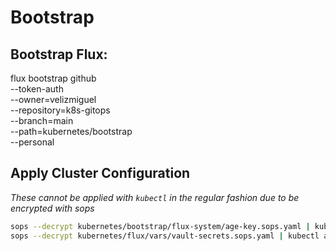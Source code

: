 # Bootstrap


## Bootstrap Flux:

flux bootstrap github \
  --token-auth \
  --owner=velizmiguel \
  --repository=k8s-gitops \
  --branch=main \
  --path=kubernetes/bootstrap \
  --personal


## Apply Cluster Configuration

_These cannot be applied with `kubectl` in the regular fashion due to be encrypted with sops_

```sh
sops --decrypt kubernetes/bootstrap/flux-system/age-key.sops.yaml | kubectl apply -f -
sops --decrypt kubernetes/flux/vars/vault-secrets.sops.yaml | kubectl apply -f -
```
